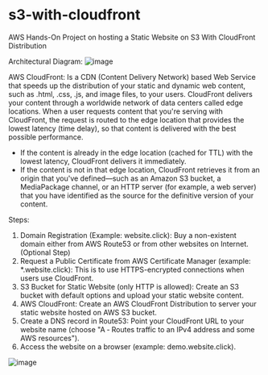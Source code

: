 # s3-with-cloudfront
AWS Hands-On Project on hosting a Static Website on S3 With CloudFront Distribution

Architectural Diagram:
![image](https://github.com/user-attachments/assets/d44f5dfe-0aba-4c08-98d9-9c677c0bed8f)

AWS CloudFront: Is a CDN (Content Delivery Network) based Web Service that speeds up the distribution of your static and dynamic web content, such as .html, .css, .js, and image files, to your users. CloudFront delivers your content through a worldwide network of data centers called edge locations. When a user requests content that you're serving with CloudFront, the request is routed to the edge location that provides the lowest latency (time delay), so that content is delivered with the best possible performance. 

* If the content is already in the edge location (cached for TTL) with the lowest latency, CloudFront delivers it immediately. 
* If the content is not in that edge location, CloudFront retrieves it from an origin that you've defined—such as an Amazon S3 bucket, a MediaPackage channel, or an HTTP server (for example, a web server) that you have identified as the source for the definitive version of your content.

Steps:

1. Domain Registration (Example: website.click): Buy a non-existent domain either from AWS Route53 or from other websites on Internet. (Optional Step)
2. Request a Public Certificate from AWS Certificate Manager (example: *.website.click): This is to use HTTPS-encrypted connections when users use CloudFront.
3. S3 Bucket for Static Website (only HTTP is allowed): Create an S3 bucket with default options and upload your static website content.
4. AWS CloudFront: Create an AWS CloudFront Distribution to server your static website hosted on AWS S3 bucket.
5. Create a DNS record in Route53: Point your CloudFront URL to your website name (choose "A ‐ Routes traffic to an IPv4 address and some AWS resources").
6. Access the website on a browser (example: demo.website.click).

![image](https://github.com/user-attachments/assets/f5289c88-424d-4848-91a7-dafe87a94e74)


